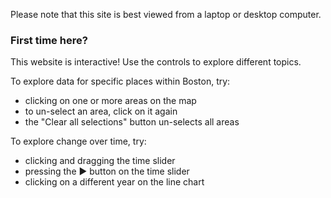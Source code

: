 Please note that this site is best viewed from a laptop or desktop computer.

### First time here?

This website is interactive! Use the controls to explore different topics.

To explore data for specific places within Boston, try:
* clicking on one or more areas on the map
* to un-select an area, click on it again
* the "Clear all selections" button un-selects all areas

To explore change over time, try:
* clicking and dragging the time slider
* pressing the &#9658; button on the time slider
* clicking on a different year on the line chart